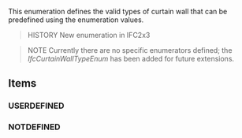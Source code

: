 This enumeration defines the valid types of curtain wall that can be predefined using the enumeration values.

<!-- end of short definition -->


> HISTORY New enumeration in IFC2x3

> NOTE Currently there are no specific enumerators defined; the _IfcCurtainWallTypeEnum_ has been added for future extensions.

## Items

### USERDEFINED


### NOTDEFINED


